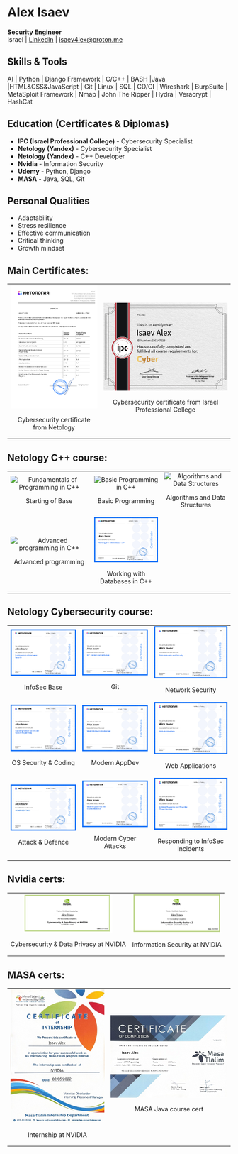 # Alex Isaev

**Security Engineer**  
Israel | [LinkedIn](https://www.linkedin.com/in/isaev4lex) | isaev4lex@proton.me

## Skills & Tools
AI | Python | Django Framework | C/C++ | BASH |Java |HTML&CSS&JavaScript | Git | Linux | SQL | CD/CI | 
Wireshark | BurpSuite | MetaSploit Framework | Nmap | John The Ripper | Hydra | Veracrypt | HashCat

## Education (Certificates & Diplomas)
- **IPC (Israel Professional College)** - Cybersecurity Specialist
- **Netology (Yandex)** - Cybersecurity Specialist
- **Netology (Yandex)** - C++ Developer
- **Nvidia** - Information Security
- **Udemy** - Python, Django
- **MASA** - Java, SQL, Git

## Personal Qualities
- Adaptability
- Stress resilience
- Effective communication
- Critical thinking
- Growth mindset

## Main Certificates:
<table>
  <tr>
    <td style="text-align: center;">
      <img src="./Certificates/0. Main certs/1. Netology_cyber.jpg" alt="Netology Cybersec Cert", style="width:200px">
      <p>Cybersecurity certificate from Netology</p>
    </td>
    <td style="text-align: center;">
      <img src="./Certificates/0. Main certs/2. IPC_cyber.jpg" alt="IPC Cybersec Cert", style="width:400px">
      <p>Cybersecurity certificate from Israel Professional College</p>
    </td>
  </tr>
</table>

## Netology C++ course:
<table>
  <tr>
    <td style="text-align: center;">
      <img src="./Certificates/3. Netology CPP/1. Fundamentals of Programming in C++.png" alt="Fundamentals of Programming in C++" style="width: 200px;">
      <p>Starting of Base</p>
    </td>
    <td style="text-align: center;">
      <img src="./Certificates/3. Netology CPP/2. Basic Programming in C++.png" alt="Basic Programming in C++" style="width: 200px;">
      <p>Basic Programming</p>
    </td>
    <td style="text-align: center;">
      <img src="./Certificates/3. Netology CPP/3. Algorithms and Data Structures.png" alt="Algorithms and Data Structures" style="width: 200px;">
      <p>Algorithms and Data Structures</p>
    </td>
  </tr>
  <tr>
    <td style="text-align: center;">
      <img src="./Certificates/3. Netology CPP/4. Advanced Programming in C++.png" alt="Advanced programming in C++" style="width: 200px;">
      <p>Advanced programming</p>
    </td>
    <td style="text-align: center;">
      <img src="./Certificates/3. Netology CPP/5. Working with Databases in C++.png" alt="Working with Databases in C++" style="width: 200px;">
      <p>Working with Databases in C++</p>
    </td>
  </tr>
</table>

## Netology Cybersecurity course:
<table>
  <tr>
    <td style="text-align: center;">
      <img src="./Certificates/2. Netology cyber/1. InfoSec Base.jpg" alt="InfoSec Base" style="width: 200px;">
      <p>InfoSec Base</p>
    </td>
    <td style="text-align: center;">
      <img src="./Certificates/2. Netology cyber/2. Git.jpg" alt="Git" style="width: 200px;">
      <p>Git</p>
    </td>
    <td style="text-align: center;">
      <img src="./Certificates/2. Netology cyber/3. Network Security.jpg" alt="Network Security" style="width: 200px;">
      <p>Network Security</p>
    </td>
  </tr>
  <tr>
    <td style="text-align: center;">
      <img src="./Certificates/2. Netology cyber/4. OS Security & Coding.jpg" alt="OS Security & Coding" style="width: 200px;">
      <p>OS Security & Coding</p>
    </td>
    <td style="text-align: center;">
      <img src="./Certificates/2. Netology cyber/5. Modern AppDev.jpg" alt="Modern AppDev" style="width: 200px;">
      <p>Modern AppDev</p>
    </td>
    <td style="text-align: center;">
      <img src="./Certificates/2. Netology cyber/6. Web-Applications.jpg" alt="Web Applications" style="width: 200px;">
      <p>Web Applications</p>
    </td>
  </tr>
  <tr>
    <td style="text-align: center;">
      <img src="./Certificates/2. Netology cyber/7. Attack and Defence.jpg" alt="Attack & Defence" style="width: 200px;">
      <p>Attack & Defence</p>
    </td>
    <td style="text-align: center;">
      <img src="./Certificates/2. Netology cyber/8. Modern Cyber Attacks and prevention methods.jpg" alt="Modern Cyber Attacks" style="width: 200px;">
      <p>Modern Cyber Attacks</p>
    </td>
    <td style="text-align: center;">
      <img src="./Certificates/2. Netology cyber/9. Responding to information security incidents and proactive threat detection.jpg" alt="Responding to Information Security" style="width: 200px;">
      <p>Responding to InfoSec Incidents</p>
    </td>
  </tr>
</table>

## Nvidia certs:
<table>
  <tr>
    <td style="text-align: center;">
      <img src="./Certificates/1. Nvidia/1. Cybersecurity and Data Privacy at NVIDIA certficate.jpg" style="width: 200px;">
      <p>Cybersecurity & Data Privacy at NVIDIA</p>
    </td>
    <td style="text-align: center;">
      <img src="./Certificates/1. Nvidia/2. Information Security at NVIDIA certificate.jpg" alt="Nvidia InfoSec Certificate" style="width: 200px;">
      <p>Information Security at NVIDIA</p>
    </td>
  </tr>
</table>

## MASA certs:
<table>
  <tr>
    <td style="text-align: center;">
      <img src="./Certificates/4. Other Certs/1. Internship MASA.jpg">
      <p>Internship at NVIDIA</p>
    </td>
    <td style="text-align: center;">
      <img src="./Certificates/4. Other Certs/2. MASA-1.jpg">
      <p>MASA Java course cert</p>
    </td>
  </tr>
</table>